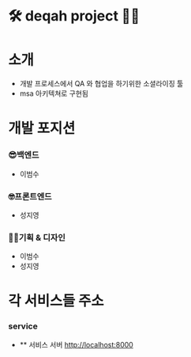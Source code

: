 # 🛠️ deqah project 👨‍🔧

# 소개
  - 개발 프로세스에서 QA 와 협업을 하기위한 소셜라이징 툴
  - msa 아키텍쳐로 구현됨

# 개발 포지션

### 😎백엔드
  - 이범수

### 🤓프론트엔드
  - 성지영

### 👩‍🎨기획 & 디자인
  - 이범수
  - 성지영

# 각 서비스들 주소
### service
  - ** 서비스 서버 <http://localhost:8000>
